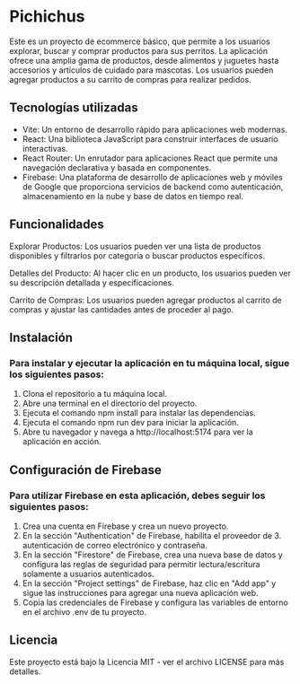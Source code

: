 # Pichichus
Este es un proyecto de ecommerce básico, que permite a los usuarios explorar, buscar y comprar productos para sus perritos. La aplicación ofrece una amplia gama de productos, desde alimentos y juguetes hasta accesorios y artículos de cuidado para mascotas. Los usuarios pueden agregar productos a su carrito de compras para realizar pedidos.


## Tecnologías utilizadas
- Vite: Un entorno de desarrollo rápido para aplicaciones web modernas.
- React: Una biblioteca JavaScript para construir interfaces de usuario interactivas.
- React Router: Un enrutador para aplicaciones React que permite una navegación declarativa y basada en componentes.
- Firebase: Una plataforma de desarrollo de aplicaciones web y móviles de Google que proporciona servicios de backend como autenticación, almacenamiento en la nube y base de datos en tiempo real.

## Funcionalidades
Explorar Productos: Los usuarios pueden ver una lista de productos disponibles y filtrarlos por categoría o buscar productos específicos.

Detalles del Producto: Al hacer clic en un producto, los usuarios pueden ver su descripción detallada y especificaciones.

Carrito de Compras: Los usuarios pueden agregar productos al carrito de compras y ajustar las cantidades antes de proceder al pago.

## Instalación

### Para instalar y ejecutar la aplicación en tu máquina local, sigue los siguientes pasos:

1. Clona el repositorio a tu máquina local.
2. Abre una terminal en el directorio del proyecto.
3. Ejecuta el comando npm install para instalar las dependencias.
4. Ejecuta el comando npm run dev para iniciar la aplicación.
5. Abre tu navegador y navega a http://localhost:5174 para ver la aplicación en acción.

## Configuración de Firebase

### Para utilizar Firebase en esta aplicación, debes seguir los siguientes pasos:

1. Crea una cuenta en Firebase y crea un nuevo proyecto.
2. En la sección "Authentication" de Firebase, habilita el proveedor de 3. autenticación de correo electrónico y contraseña.
4. En la sección "Firestore" de Firebase, crea una nueva base de datos y configura las reglas de seguridad para permitir lectura/escritura solamente a usuarios autenticados.
5. En la sección "Project settings" de Firebase, haz clic en "Add app" y sigue las instrucciones para agregar una nueva aplicación web.
6. Copia las credenciales de Firebase y configura las variables de entorno en el archivo .env de tu proyecto.

## Licencia
Este proyecto está bajo la Licencia MIT - ver el archivo LICENSE para más detalles.